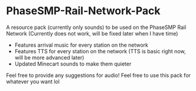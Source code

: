 # PhaseSMP-Rail-Network-Pack
A resource pack (currently only sounds) to be used on the PhaseSMP Rail Network (Currently does not work, will be fixed later when I have time)

- Features arrival music for every station on the network
- Features TTS for every station on the network (TTS is basic right now, will be more advanced later)
- Updated Minecart sounds to make them quieter


Feel free to provide any suggestions for audio!
Feel free to use this pack for whatever you want lol
